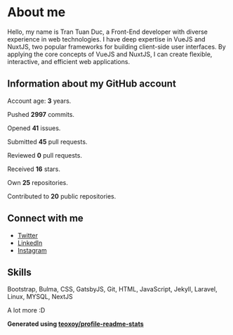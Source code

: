 # About me

Hello, my name is Tran Tuan Duc, a Front-End developer with diverse experience in web technologies. I have deep expertise in VueJS and NuxtJS, two popular frameworks for building client-side user interfaces. By applying the core concepts of VueJS and NuxtJS, I can create flexible, interactive, and efficient web applications.

## Information about my GitHub account

Account age: **3** years.

Pushed **2997** commits.

Opened **41** issues.

Submitted **45** pull requests.

Reviewed **0** pull requests.

Received **16** stars.

Own **25** repositories.

Contributed to **20** public repositories.

## Connect with me

- [Twitter](https://twitter.com/tuanducdesigner)
- [LinkedIn](https://www.linkedin.com/in/tuanductran)
- [Instagram](https://www.instagram.com/tuanductran.dev)

## Skills

Bootstrap, Bulma, CSS, GatsbyJS, Git, HTML, JavaScript, Jekyll, Laravel, Linux, MYSQL, NextJS

A lot more :D

**Generated using [teoxoy/profile-readme-stats](https://github.com/marketplace/actions/profile-readme-stats)**
